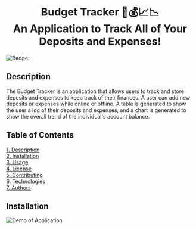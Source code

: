 <h1 align="center">
Budget Tracker 💸💰📈📉 <br> An Application to Track All of Your Deposits and Expenses!
</h1>

![Badge:](https://img.shields.io/badge/LICENSE-MIT-brightgreen.svg)

## Description

The Budget Tracker is an application that allows users to track and store deposits and expenses to keep track of their finances. A user can add new deposits or expenses while online or offline. A table is generated to show the user a log of their deposits and expenses, and a chart is generated to show the overall trend of the individual's account balance.

## Table of Contents

[1. Description](#Description)<br>
[2. Installation](#Installation)<br>
[3. Usage](#Usage)<br>
[4. License](#License)<br>
[5. Contributing](#Contributing)<br>
[6. Technologies](#Technologies)<br>
[7. Authors](#Authors)<br>

## Installation

![Demo of Application](../assets/budget-tracker.gif)
